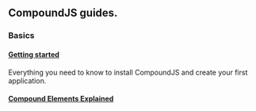 ## CompoundJS guides.

### Basics

#### [Getting started](https://github.com/compoundjs/guides/blob/master/getting-started.md)

Everything you need to know to install CompoundJS and create your first application.
#### [Compound Elements Explained](https://github.com/compoundjs/guides/blob/master/compound-elements.md)
